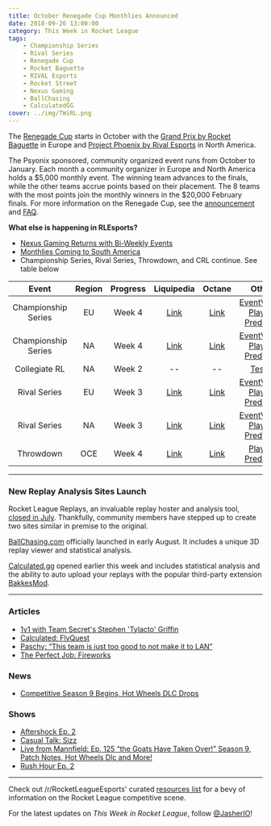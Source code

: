 ```yaml
---
title: October Renegade Cup Monthlies Announced
date: 2018-09-26 13:00:00
category: This Week in Rocket League
tags:
    - Championship Series
    - Rival Series
    - Renegade Cup
    - Rocket Baguette
    - RIVAL Esports
    - Rocket Street
    - Nexus Gaming
    - BallChasing
    - CalculatedGG
cover: ../img/TWiRL.png
---
```


The [Renegade Cup](https://www.rocketleagueesports.com/news/introducing----the-rocket-league-renegade-cup/) starts in October with the [Grand Prix by Rocket Baguette](https://www.rocketbaguette.com/rbgp/) in Europe and [Project Phoenix by Rival Esports](https://www.reddit.com/r/RocketLeague/comments/9hrsn4/project_phoenix_presented_by_rival_esports_na/) in North America.

The Psyonix sponsored, community organized event runs from October to January. Each month a community organizer in Europe and North America holds a $5,000 monthly event. The winning team advances to the finals, while the other teams accrue points based on their placement. The 8 teams with the most points join the monthly winners in the $20,000 February finals. For more information on the Renegade Cup, see the [announcement](https://www.rocketleagueesports.com/news/introducing----the-rocket-league-renegade-cup/) and [FAQ](https://www.rocketleagueesports.com/news/faq---renegade-cup/).

**What else is happening in RLEsports?**

-   [Nexus Gaming Returns with Bi-Weekly Events](https://www.reddit.com/r/RocketLeagueEsports/comments/9hjt7b/nexus_gaming_biweekly_tournaments_beginning/)
-   [Monthlies Coming to South America](https://www.rocketleagueesports.com/news/monthly-tournaments-coming-to-south-america/)
-   Championship Series, Rival Series, Throwdown, and CRL continue. See table below

|        Event        | Region | Progress |                                                           Liquipedia                                                            |                            Octane                             |                                                                  Other                                                                   |
| :-----------------: | :----: | :------: | :-----------------------------------------------------------------------------------------------------------------------------: | :-----------------------------------------------------------: | :--------------------------------------------------------------------------------------------------------------------------------------: |
| Championship Series |   EU   |  Week 4  |                  [Link](https://liquipedia.net/rocketleague/Rocket_League_Championship_Series/Season_6/Europe)                  |    [Link](https://octane.gg/event/rlcs-season-six-europe)     |       [EventVODs](https://eventvods.com/rocket-league/rlcs-europe-season-6?s=0), [Playoff Predictor](https://us.nallen.me/rlcs/eu)       |
| Championship Series |   NA   |  Week 4  |              [Link](https://liquipedia.net/rocketleague/Rocket_League_Championship_Series/Season_6/North_America)               | [Link](https://octane.gg/event/rlcs-season-six-north-america) |   [EventVODs](https://eventvods.com/rocket-league/rlcs-north-america-season-6?s=0), [Playoff Predictor](https://us.nallen.me/rlcs/na)    |
|    Collegiate RL    |   NA   |  Week 2  |                                                               --                                                                |                              --                               |                                            [Tespa](https://compete.tespa.org/tournament/117)                                             |
|    Rival Series     |   EU   |  Week 3  |    [Link](https://liquipedia.net/rocketleague/Rocket_League_Championship_Series/Season_6/Europe/Rocket_League_Rival_Series)     |    [Link](https://octane.gg/event/rlrs-season-six-europe)     |    [EventVODs](https://eventvods.com/rocket-league/rlrs-europe-season-6?s=0), [Playoff Predictor](https://us.nallen.me/rlcs/eu/rlrs)     |
|    Rival Series     |   NA   |  Week 3  | [Link](https://liquipedia.net/rocketleague/Rocket_League_Championship_Series/Season_6/North_America/Rocket_League_Rival_Series) | [Link](https://octane.gg/event/rlrs-season-six-north-america) | [EventVODs](https://eventvods.com/rocket-league/rlrs-north-america-season-6?s=0), [Playoff Predictor](https://us.nallen.me/rlcs/na/rlrs) |
|      Throwdown      |  OCE   |  Week 4  |           [Link](https://liquipedia.net/rocketleague/Rocket_League_Championship_Series/Season_6/Oceania/League_Play)            |     [Link](https://octane.gg/event/throwdown-season-six)      |                                            [Playoff Predictor](https://us.nallen.me/rlcs/oce)                                            |

---

### New Replay Analysis Sites Launch

Rocket League Replays, an invaluable replay hoster and analysis tool, [closed in July](https://www.reddit.com/r/RocketLeague/comments/8w1g72/rocket_league_replays_will_be_closing_this_month/). Thankfully, community members have stepped up to create two sites similar in premise to the original.

[BallChasing.com](https://www.reddit.com/r/RocketLeague/comments/94jfo5/ballchasingcom_is_open_to_business_in_browser_3d/) officially launched in early August. It includes a unique 3D replay viewer and statistical analysis.

[Calculated.gg](https://www.reddit.com/r/RocketLeague/comments/9hu2lo/introducing_calculatedgg_your_one_stop_shop_for/) opened earlier this week and includes statistical analysis and the ability to auto upload your replays with the popular third-party extension [BakkesMod](http://bakkesmod.com/).

---

### Articles

-   [1v1 with Team Secret's Stephen 'Tylacto' Griffin](https://www.rocketleagueesports.com/news/1v1-with-team-secret-s-stephen--tylacto--griffin/)
-   [Calculated: FlyQuest](https://www.rocketleagueesports.com/news/calculated--10--flyquest/)
-   [Paschy: “This team is just too good to not make it to LAN”](https://rocketeers.gg/interview-paschy-renault-vitality-rlcs/)
-   [The Perfect Job: Fireworks](https://www.theplayerslobby.com/2684/perfect-job-stephen-swims-fuleihan-fireworks-evil-geniuses-rocket-league/#.0sHRbGNrdj)

### News

-   [Competitive Season 9 Begins, Hot Wheels DLC Drops](https://www.rocketleague.com/news/patch-notes-v1-53-season-9-update/)

### Shows

-   [Aftershock Ep. 2](https://www.youtube.com/watch?v=Z6ImesYXjoY)
-   [Casual Talk: Sizz](https://www.youtube.com/watch?v=x4-X2R_gPWw)
-   [Live from Mannfield: Ep. 125 “the Goats Have Taken Over!” Season 9, Patch Notes, Hot Wheels Dlc and More!](http://www.lfmannfield.com/episodes/2018/9/25/ep-125-the-goats-have-taken-over-season-9-patch-notes-hot-wheels-dlc-and-more)
-   [Rush Hour Ep. 2](https://www.twitch.tv/videos/314827558)

---

Check out /r/RocketLeagueEsports' curated [resources list](https://www.reddit.com/r/RocketLeagueEsports/wiki/links) for a bevy of information on the Rocket League competitive scene.

For the latest updates on _This Week in Rocket League_, follow [@JasherIO](https://twitter.com/JasherIO)!
